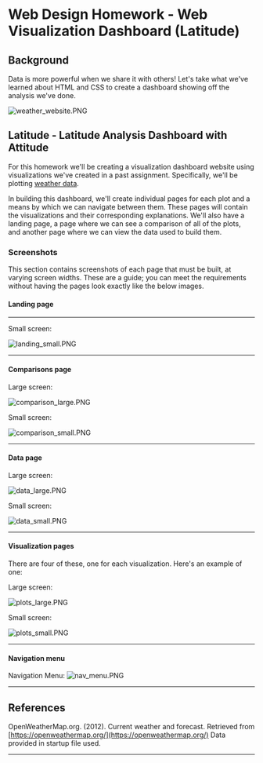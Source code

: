 # Web Design Homework - Web Visualization Dashboard (Latitude)

## Background

Data is more powerful when we share it with others! Let's take what we've learned about HTML and CSS to create a dashboard showing off the analysis we've done.

![weather_website.PNG](https://github.com/RobSalazar/Web-Design-Challenge/blob/main/images/weather_website.PNG)


## Latitude - Latitude Analysis Dashboard with Attitude

For this homework we'll be creating a visualization dashboard website using visualizations we've created in a past assignment. Specifically, we'll be plotting [weather data](Resources/cities.csv).

In building this dashboard, we'll create individual pages for each plot and a means by which we can navigate between them. These pages will contain the visualizations and their corresponding explanations. We'll also have a landing page, a page where we can see a comparison of all of the plots, and another page where we can view the data used to build them.


### Screenshots

This section contains screenshots of each page that must be built, at varying screen widths. These are a guide; you can meet the requirements without having the pages look exactly like the below images.

#### <a id="landing-page"></a>Landing page
---

Small screen:

![landing_small.PNG](images/landing_small.PNG)

- - -

#### <a id="comparisons-page"></a>Comparisons page

Large screen:

![comparison_large.PNG](images/comparison_large.PNG)

Small screen:

![comparison_small.PNG](images/comparison_small.PNG)

- - -

#### <a id="data-page"></a>Data page

Large screen:

![data_large.PNG](images/data_large.PNG)


Small screen:

![data_small.PNG](images/data_small.PNG)

- - -

#### <a id="visualization-pages"></a>Visualization pages

There are four of these, one for each visualization. Here's an example of one:

Large screen:

![plots_large.PNG](images/plots_large.PNG)

Small screen:

![plots_small.PNG](images/plots_small.PNG)

- - -

#### <a id="navigation-menu"></a>Navigation menu

Navigation Menu:
![nav_menu.PNG](images/nav_menu.PNG)


- - -

## References

OpenWeatherMap.org. (2012). Сurrent weather and forecast. Retrieved from [https://openweathermap.org/](https://openweathermap.org/)
Data provided in startup file used.
- - -
